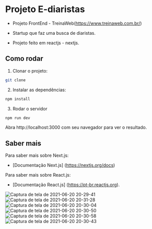 
# Projeto E-diaristas

- Projeto FrontEnd - TreinaWeb(https://www.treinaweb.com.br/)

- Startup que faz uma busca de diaristas.
- Projeto feito em reactjs - nextjs.


## Como rodar

1. Clonar o projeto: 
```bash
git clone 
```
2. Instalar as dependências: 
```bash
npm install
```
3. Rodar o servidor
```bash
npm run dev
``` 
Abra http://localhost:3000 com seu navegador para ver o resultado.

## Saber mais

Para saber mais sobre Next.js:

- [Documentação Next.js] (https://nextjs.org/docs)

Para saber mais sobre React.js:

- [Documentação React.js] (https://pt-br.reactjs.org).


![Captura de tela de 2021-06-20 20-29-41](https://user-images.githubusercontent.com/63027699/122691609-24dd0280-d207-11eb-82fd-27ae526463c7.png)
![Captura de tela de 2021-06-20 20-31-28](https://user-images.githubusercontent.com/63027699/122691715-c5cbbd80-d207-11eb-9451-0eac4ca26107.png)
![Captura de tela de 2021-06-20 20-30-04](https://user-images.githubusercontent.com/63027699/122691721-cf552580-d207-11eb-80a8-e036a0932479.png)
![Captura de tela de 2021-06-20 20-30-50](https://user-images.githubusercontent.com/63027699/122691727-d5e39d00-d207-11eb-867a-79fa0276b720.png)
![Captura de tela de 2021-06-20 20-30-58](https://user-images.githubusercontent.com/63027699/122691732-dc721480-d207-11eb-97d7-d1874f872bac.png)
![Captura de tela de 2021-06-20 20-30-43](https://user-images.githubusercontent.com/63027699/122691735-e136c880-d207-11eb-8df3-db2a5cb7343a.png)

